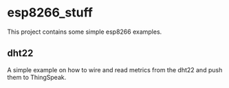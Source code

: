 # esp8266_stuff
This project contains some simple esp8266 examples.

## dht22
A simple example on how to wire and read metrics from the dht22 and push them to ThingSpeak.

